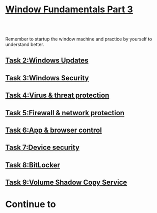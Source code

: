 <h1><ins>Window Fundamentals Part 3</ins></h1><br><br>

Remember to startup the window machine and practice by yourself to understand better.
<h2><ins>Task 2:Windows Updates</ins></h2>
<h2><ins>Task 3:Windows Security</ins></h2>
<h2><ins>Task 4:Virus & threat protection</ins></h2>
<h2><ins>Task 5:Firewall & network protection</ins></h2>
<h2><ins>Task 6:App & browser control</ins></h2>
<h2><ins>Task 7:Device security</ins></h2>
<h2><ins>Task 8:BitLocker</ins></h2>
<h2><ins>Task 9:Volume Shadow Copy Service</ins></h2>
<h1>Continue to </h1>
